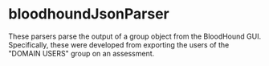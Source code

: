 # bloodhoundJsonParser

These parsers parse the output of a group object from the BloodHound GUI. Specifically, these were developed from exporting the users of the "DOMAIN USERS" group on an assessment.
